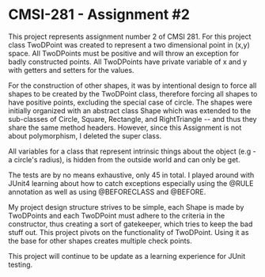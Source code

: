 CMSI-281 - Assignment #2
========
This project represents assignment number 2 of CMSI 281. For this project class TwoDPoint was created to represent a two dimensional point in (x,y) space.  All TwoDPoints must be positive and will throw an exception for badly constructed points. 
All TwoDPoints have private variable of x and y with getters and setters for the values.

For the construction of other shapes, it was by intentional design to force all shapes to be created by the TwoDPoint class, therefore forcing all shapes to have positive points, excluding the special case of circle. The shapes were initially organized with an abstract class Shape which was extended to the sub-classes of Circle, Square, Rectangle, and RightTriangle -- and thus they share the same method headers. However, since this Assignment is not about polymorphism, I deleted the super class. 
      

All variables for a class that represent intrinsic things about the object (e.g - a circle's radius), is hidden from the outside world and can only be get.
    
The tests are by no means exhaustive, only 45 in total. I played around with JUnit4 learning about how to catch exceptions especially using the @RULE annotation as well as using @BEFORECLASS and @BEFORE.
      
My project design structure strives to be simple, each Shape is made by TwoDPoints and each TwoDPoint must adhere to the criteria in the constructor, thus creating a sort of gatekeeper, which tries to keep the bad stuff out. This project pivots on the functionality of TwoDPoint. Using it as the base for other shapes creates multiple check points.
      
This project will continue to be update as a learning experience for JUnit testing.
